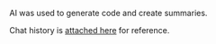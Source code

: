 AI was used to generate code and create summaries. 

Chat history is [attached here](https://github.com/gsam95/gsam95/tree/main/Kafka/AIAssistanceDocumentation) for reference.
